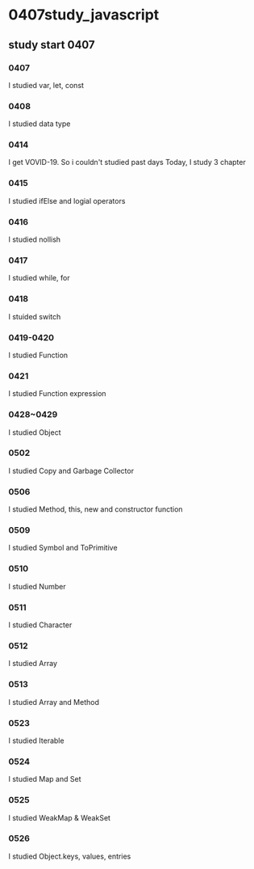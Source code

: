 # 0407study_javascript
## study start 0407
### 0407

I studied var, let, const

### 0408

I studied data type

### 0414

I get VOVID-19. So i couldn't studied past days
Today, I study 3 chapter 

### 0415 

I studied ifElse and logial operators

### 0416

I studied nollish

### 0417

I studied while, for

### 0418

I stuided switch

### 0419-0420

I studied Function

### 0421

I studied Function expression

### 0428~0429

I studied Object

### 0502

I studied Copy and Garbage Collector

### 0506

I studied Method, this, new and constructor function

### 0509

I studied Symbol and ToPrimitive

### 0510

I studied Number

### 0511

I studied Character

### 0512 

I studied Array

### 0513

I studied Array and Method

### 0523

I studied Iterable

### 0524

I studied Map and Set

### 0525

I studied WeakMap & WeakSet


### 0526

I studied Object.keys, values, entries